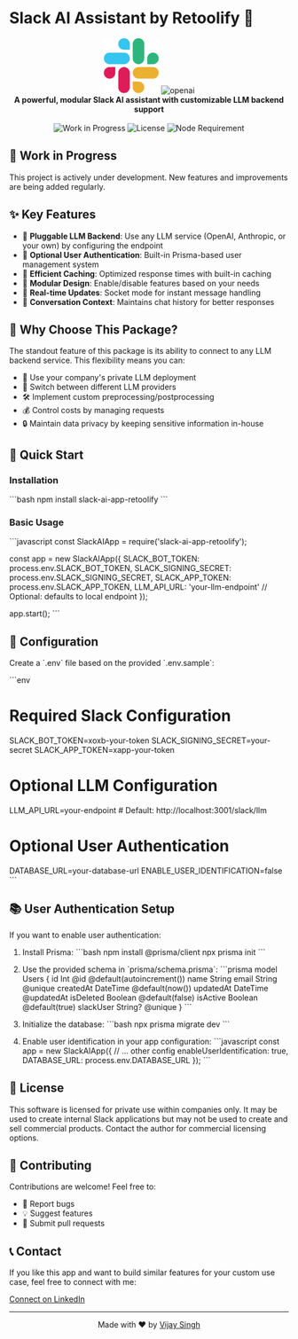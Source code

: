 # Slack AI Assistant by Retoolify 🤖

<div align="center">
  <img src="https://raw.githubusercontent.com/devicons/devicon/master/icons/slack/slack-original.svg" alt="slack" width="100" height="100"/>
  <img src="https://www.vectorlogo.zone/logos/openai/openai-icon.svg" alt="openai" width="100" height="100"/>
</div>

<div align="center">
  <strong>A powerful, modular Slack AI assistant with customizable LLM backend support</strong>
</div>

<br />

<div align="center">
  <img src="https://img.shields.io/badge/status-work%20in%20progress-yellow" alt="Work in Progress"/>
  <img src="https://img.shields.io/badge/license-Custom%20Private%20Use-blue" alt="License"/>
  <img src="https://img.shields.io/badge/node-%3E%3D14.0.0-green" alt="Node Requirement"/>
</div>

## 🚧 Work in Progress

This project is actively under development. New features and improvements are being added regularly.

## ✨ Key Features

- 🔌 **Pluggable LLM Backend**: Use any LLM service (OpenAI, Anthropic, or your own) by configuring the endpoint
- 🔐 **Optional User Authentication**: Built-in Prisma-based user management system
- 💾 **Efficient Caching**: Optimized response times with built-in caching
- 🎯 **Modular Design**: Enable/disable features based on your needs
- 🔄 **Real-time Updates**: Socket mode for instant message handling
- 📝 **Conversation Context**: Maintains chat history for better responses

## 🌟 Why Choose This Package?

The standout feature of this package is its ability to connect to any LLM backend service. This flexibility means you can:

- 🏢 Use your company's private LLM deployment
- 🔄 Switch between different LLM providers
- 🛠️ Implement custom preprocessing/postprocessing
- 💰 Control costs by managing requests
- 🔒 Maintain data privacy by keeping sensitive information in-house

## 🚀 Quick Start

### Installation

\`\`\`bash
npm install slack-ai-app-retoolify
\`\`\`

### Basic Usage

\`\`\`javascript
const SlackAIApp = require('slack-ai-app-retoolify');

const app = new SlackAIApp({
  SLACK_BOT_TOKEN: process.env.SLACK_BOT_TOKEN,
  SLACK_SIGNING_SECRET: process.env.SLACK_SIGNING_SECRET,
  SLACK_APP_TOKEN: process.env.SLACK_APP_TOKEN,
  LLM_API_URL: 'your-llm-endpoint'  // Optional: defaults to local endpoint
});

app.start();
\`\`\`

## 🔧 Configuration

Create a \`.env\` file based on the provided \`.env.sample\`:

\`\`\`env
# Required Slack Configuration
SLACK_BOT_TOKEN=xoxb-your-token
SLACK_SIGNING_SECRET=your-secret
SLACK_APP_TOKEN=xapp-your-token

# Optional LLM Configuration
LLM_API_URL=your-endpoint  # Default: http://localhost:3001/slack/llm

# Optional User Authentication
DATABASE_URL=your-database-url
ENABLE_USER_IDENTIFICATION=false
\`\`\`

## 📚 User Authentication Setup

If you want to enable user authentication:

1. Install Prisma:
\`\`\`bash
npm install @prisma/client
npx prisma init
\`\`\`

2. Use the provided schema in \`prisma/schema.prisma\`:
\`\`\`prisma
model Users {
  id        Int      @id @default(autoincrement())
  name      String
  email     String   @unique
  createdAt DateTime @default(now())
  updatedAt DateTime @updatedAt
  isDeleted Boolean  @default(false)
  isActive  Boolean  @default(true)
  slackUser String?  @unique
}
\`\`\`

3. Initialize the database:
\`\`\`bash
npx prisma migrate dev
\`\`\`

4. Enable user identification in your app configuration:
\`\`\`javascript
const app = new SlackAIApp({
  // ... other config
  enableUserIdentification: true,
  DATABASE_URL: process.env.DATABASE_URL
});
\`\`\`

## 📜 License

This software is licensed for private use within companies only. It may be used to create internal Slack applications but may not be used to create and sell commercial products. Contact the author for commercial licensing options.

## 🤝 Contributing

Contributions are welcome! Feel free to:
- 🐛 Report bugs
- 💡 Suggest features
- 🔧 Submit pull requests

## 📞 Contact

If you like this app and want to build similar features for your custom use case, feel free to connect with me:

[Connect on LinkedIn](https://www.linkedin.com/in/vijaysingh-softwareengineer-italy/) <!-- Replace with your LinkedIn profile URL -->

---

<div align="center">
  Made with ❤️ by <a href="https://www.linkedin.com/in/vijaysingh-softwareengineer-italy/">Vijay Singh</a>
</div>
